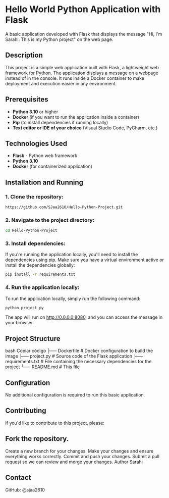 # Hello World Python Application with Flask

A basic application developed with Flask that displays the message "Hi, I'm Sarahi. This is my Python project" on the web page.

## Description

This project is a simple web application built with Flask, a lightweight web framework for Python. The application displays a message on a webpage instead of in the console. It runs inside a Docker container to make deployment and execution easier in any environment.

## Prerequisites

- **Python 3.10** or higher
- **Docker** (if you want to run the application inside a container)
- **Pip** (to install dependencies if running locally)
- **Text editor or IDE of your choice** (Visual Studio Code, PyCharm, etc.)

## Technologies Used

- **Flask** - Python web framework
- **Python 3.10**
- **Docker** (for containerized application)

## Installation and Running

### 1. Clone the repository:
```bash
https://github.com/SJaa2610/Hello-Python-Project.git
```

### 2. Navigate to the project directory:
```bash
cd Hello-Python-Project
```

### 3. Install dependencies:
If you're running the application locally, you'll need to install the dependencies using pip. Make sure you have a virtual environment active or install the dependencies globally:

```bash
pip install -r requirements.txt
```

### 4. Run the application locally:
To run the application locally, simply run the following command:

```bash
python project.py
```
The app will run on http://0.0.0.0:8080, and you can access the message in your browser.

## Project Structure
bash
Copiar código
├── Dockerfile                 # Docker configuration to build the image
├── project.py                 # Source code of the Flask application
├── requirements.txt           # File containing the necessary dependencies for the project
└── README.md                  # This file
## Configuration
No additional configuration is required to run this basic application.

## Contributing
If you'd like to contribute to this project, please:

## Fork the repository.
Create a new branch for your changes.
Make your changes and ensure everything works correctly.
Commit and push your changes.
Submit a pull request so we can review and merge your changes.
Author
Sarahi

## Contact
GitHub: @sjaa2610
